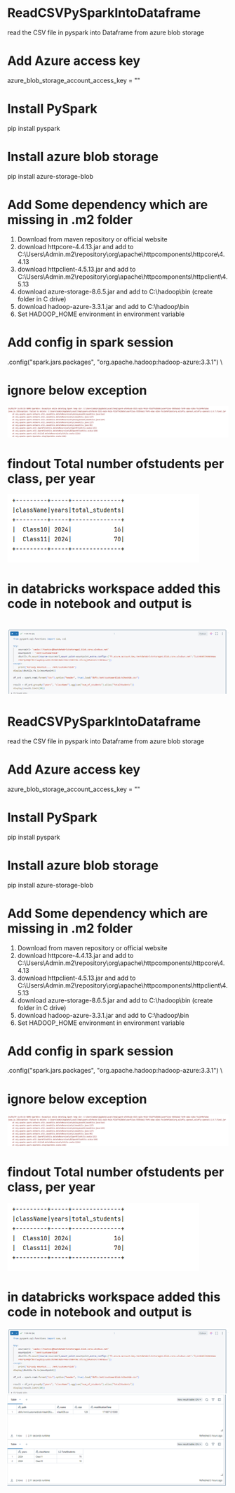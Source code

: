 # ReadCSVPySparkIntoDataframe
read the CSV file in pyspark into Dataframe from azure blob storage

# Add Azure access key
azure_blob_storage_account_access_key = "<Azure Access Key>"

# Install PySpark
pip install pyspark

# Install azure blob storage
pip install azure-storage-blob

# Add Some dependency which are missing in .m2 folder
1. Download from maven repository or official website
2. download httpcore-4.4.13.jar and add to C:\Users\Admin\.m2\repository\org\apache\httpcomponents\httpcore\4.4.13
3. download httpclient-4.5.13.jar and add to C:\Users\Admin\.m2\repository\org\apache\httpcomponents\httpclient\4.5.13
4. download azure-storage-8.6.5.jar and add to C:\hadoop\bin (create folder in C drive)
5. download hadoop-azure-3.3.1.jar and add to C:\hadoop\bin
6. Set HADOOP_HOME environment in environment variable

# Add config in spark session
.config("spark.jars.packages", "org.apache.hadoop:hadoop-azure:3.3.1") \

# ignore below exception
![img.png](img%2Fimg.png)

# findout Total number ofstudents per class, per year
![img_1.png](img%2Fimg_1.png)

# in databricks workspace added this code in notebook and output is
![img_2.png](img%2Fimg_2.png)
=======
# ReadCSVPySparkIntoDataframe
read the CSV file in pyspark into Dataframe from azure blob storage

# Add Azure access key
azure_blob_storage_account_access_key = "<Azure Access Key>"

# Install PySpark
pip install pyspark

# Install azure blob storage
pip install azure-storage-blob

# Add Some dependency which are missing in .m2 folder
1. Download from maven repository or official website
2. download httpcore-4.4.13.jar and add to C:\Users\Admin\.m2\repository\org\apache\httpcomponents\httpcore\4.4.13
3. download httpclient-4.5.13.jar and add to C:\Users\Admin\.m2\repository\org\apache\httpcomponents\httpclient\4.5.13
4. download azure-storage-8.6.5.jar and add to C:\hadoop\bin (create folder in C drive)
5. download hadoop-azure-3.3.1.jar and add to C:\hadoop\bin
6. Set HADOOP_HOME environment in environment variable

# Add config in spark session
.config("spark.jars.packages", "org.apache.hadoop:hadoop-azure:3.3.1") \

# ignore below exception
![img.png](img%2Fimg.png)

# findout Total number ofstudents per class, per year
![img_1.png](img%2Fimg_1.png)

# in databricks workspace added this code in notebook and output is
![img_2.png](img%2Fimg_2.png)
![img_3.png](img%2Fimg_3.png)
